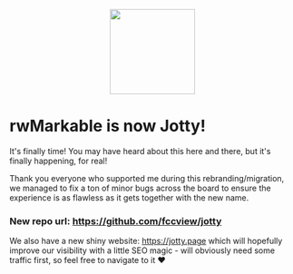 
<p align="center">
<img src="https://github.com/fccview/jotty/raw/main/public/app-icons/logos/logo-variation.svg" width="150">
</p>

# rwMarkable is now Jotty!

It's finally time!
You may have heard about this here and there, but it's finally happening, for real! 

Thank you everyone who supported me during this rebranding/migration, we managed to fix a ton of minor bugs across the board to ensure the experience is as flawless as it gets together with the new name.

### New repo url: https://github.com/fccview/jotty

We also have a new shiny website: https://jotty.page which will hopefully improve our visibility with a little SEO magic - will obviously need some traffic first, so feel free to navigate to it ❤️ 